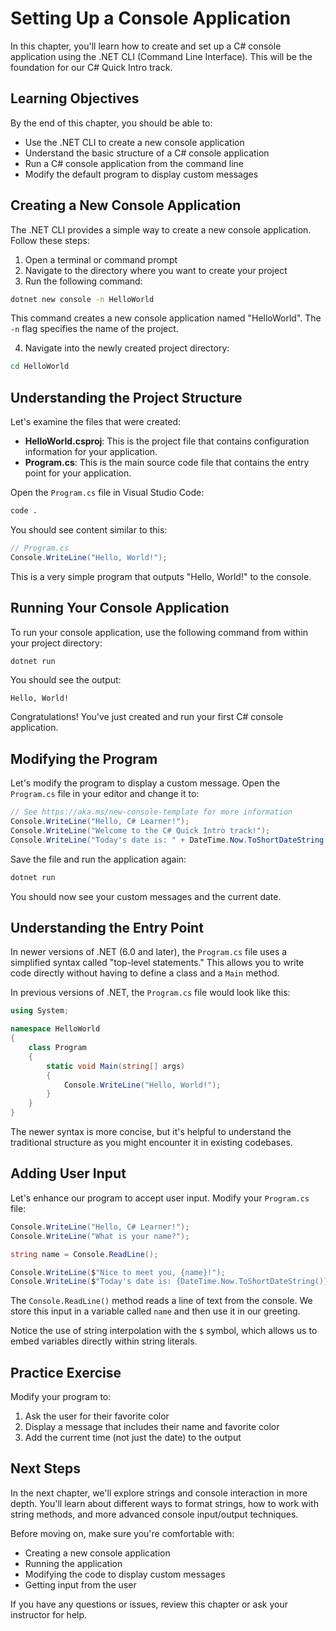 # Setting Up a Console Application

In this chapter, you'll learn how to create and set up a C# console application using the .NET CLI (Command Line Interface). This will be the foundation for our C# Quick Intro track.

## Learning Objectives

By the end of this chapter, you should be able to:
- Use the .NET CLI to create a new console application
- Understand the basic structure of a C# console application
- Run a C# console application from the command line
- Modify the default program to display custom messages

## Creating a New Console Application

The .NET CLI provides a simple way to create a new console application. Follow these steps:

1. Open a terminal or command prompt
2. Navigate to the directory where you want to create your project
3. Run the following command:

```bash
dotnet new console -n HelloWorld
```

This command creates a new console application named "HelloWorld". The `-n` flag specifies the name of the project.

4. Navigate into the newly created project directory:

```bash
cd HelloWorld
```

## Understanding the Project Structure

Let's examine the files that were created:

- **HelloWorld.csproj**: This is the project file that contains configuration information for your application.
- **Program.cs**: This is the main source code file that contains the entry point for your application.

Open the `Program.cs` file in Visual Studio Code:

```bash
code .
```

You should see content similar to this:

```csharp
// Program.cs
Console.WriteLine("Hello, World!");
```

This is a very simple program that outputs "Hello, World!" to the console.

## Running Your Console Application

To run your console application, use the following command from within your project directory:

```bash
dotnet run
```

You should see the output:

```
Hello, World!
```

Congratulations! You've just created and run your first C# console application.

## Modifying the Program

Let's modify the program to display a custom message. Open the `Program.cs` file in your editor and change it to:

```csharp
// See https://aka.ms/new-console-template for more information
Console.WriteLine("Hello, C# Learner!");
Console.WriteLine("Welcome to the C# Quick Intro track!");
Console.WriteLine("Today's date is: " + DateTime.Now.ToShortDateString());
```

Save the file and run the application again:

```bash
dotnet run
```

You should now see your custom messages and the current date.

## Understanding the Entry Point

In newer versions of .NET (6.0 and later), the `Program.cs` file uses a simplified syntax called "top-level statements." This allows you to write code directly without having to define a class and a `Main` method.

In previous versions of .NET, the `Program.cs` file would look like this:

```csharp
using System;

namespace HelloWorld
{
    class Program
    {
        static void Main(string[] args)
        {
            Console.WriteLine("Hello, World!");
        }
    }
}
```

The newer syntax is more concise, but it's helpful to understand the traditional structure as you might encounter it in existing codebases.

## Adding User Input

Let's enhance our program to accept user input. Modify your `Program.cs` file:

```csharp
Console.WriteLine("Hello, C# Learner!");
Console.WriteLine("What is your name?");

string name = Console.ReadLine();

Console.WriteLine($"Nice to meet you, {name}!");
Console.WriteLine($"Today's date is: {DateTime.Now.ToShortDateString()}");
```

The `Console.ReadLine()` method reads a line of text from the console. We store this input in a variable called `name` and then use it in our greeting.

Notice the use of string interpolation with the `$` symbol, which allows us to embed variables directly within string literals.

## Practice Exercise

Modify your program to:
1. Ask the user for their favorite color
2. Display a message that includes their name and favorite color
3. Add the current time (not just the date) to the output

## Next Steps

In the next chapter, we'll explore strings and console interaction in more depth. You'll learn about different ways to format strings, how to work with string methods, and more advanced console input/output techniques.

Before moving on, make sure you're comfortable with:
- Creating a new console application
- Running the application
- Modifying the code to display custom messages
- Getting input from the user

If you have any questions or issues, review this chapter or ask your instructor for help.